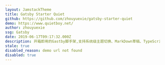 ```yaml
---
layout: JamstackTheme
title: Gatsby Starter Quiet
github: https://github.com/zhouyuexie/gatsby-starter-quiet
demo: https://www.quietboy.net/
author: zhouyuexie
ssg: Gatsby
date: 2019-06-17T09:17:32.000Z
description: 开箱即用的Gastby脚手架,支持系统级主题切换、MarkDown草稿、TypeScript、自定义主题...
stale: true
disabled_reason: demo url not found
disabled: true
---
```

